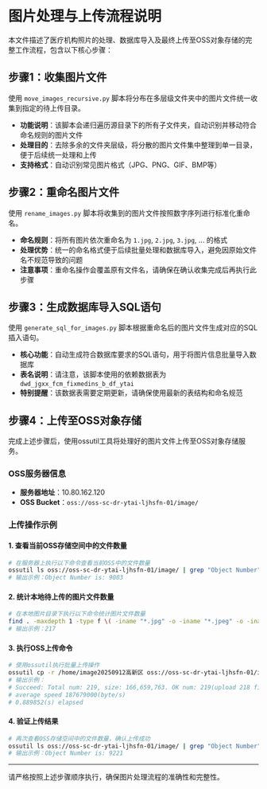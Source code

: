 # 图片处理与上传流程说明

本文件描述了医疗机构照片的处理、数据库导入及最终上传至OSS对象存储的完整工作流程，包含以下核心步骤：

## 步骤1：收集图片文件

使用 `move_images_recursive.py` 脚本将分布在多层级文件夹中的图片文件统一收集到指定的待上传目录。
- **功能说明**：该脚本会递归遍历源目录下的所有子文件夹，自动识别并移动符合命名规则的图片文件
- **处理目的**：去除多余的文件夹层级，将分散的图片文件集中整理到单一目录，便于后续统一处理和上传
- **支持格式**：自动识别常见图片格式（JPG、PNG、GIF、BMP等）

## 步骤2：重命名图片文件

使用 `rename_images.py` 脚本将收集到的图片文件按照数字序列进行标准化重命名。
- **命名规则**：将所有图片依次重命名为 `1.jpg`, `2.jpg`, `3.jpg`, ... 的格式
- **处理优势**：统一的命名格式便于后续批量处理和数据库导入，避免因原始文件名不规范导致的问题
- **注意事项**：重命名操作会覆盖原有文件名，请确保在确认收集完成后再执行此步骤

## 步骤3：生成数据库导入SQL语句

使用 `generate_sql_for_images.py` 脚本根据重命名后的图片文件生成对应的SQL插入语句。
- **核心功能**：自动生成符合数据库要求的SQL语句，用于将图片信息批量导入数据库
- **表名说明**：请注意，该脚本使用的依赖数据表为 `dwd_jgxx_fcm_fixmedins_b_df_ytai`
- **特别提醒**：该数据表需要定期更新，请确保使用最新的表结构和命名规范

## 步骤4：上传至OSS对象存储

完成上述步骤后，使用ossutil工具将处理好的图片文件上传至OSS对象存储服务。

### OSS服务器信息
- **服务器地址**：10.80.162.120
- **OSS Bucket**：`oss://oss-sc-dr-ytai-ljhsfn-01/image/`

### 上传操作示例

#### 1. 查看当前OSS存储空间中的文件数量
```bash
# 在服务器上执行以下命令查看当前OSS中的文件数量
ossutil ls oss://oss-sc-dr-ytai-ljhsfn-01/image/ | grep "Object Number"
# 输出示例：Object Number is: 9003
```

#### 2. 统计本地待上传的图片文件数量
```bash
# 在本地图片目录下执行以下命令统计图片文件数量
find . -maxdepth 1 -type f \( -iname "*.jpg" -o -iname "*.jpeg" -o -iname "*.png" -o -iname "*.gif" -o -iname "*.bmp" -o -iname "*.tiff" -o -iname "*.webp" \) | wc -l
# 输出示例：217
```

#### 3. 执行OSS上传命令
```bash
# 使用ossutil执行批量上传操作
ossutil cp -r /home/image20250912高新区 oss://oss-sc-dr-ytai-ljhsfn-01/image/ -u -j 10
# 输出示例：
# Succeed: Total num: 219, size: 166,659,763. OK num: 219(upload 218 files, 1 directories).
# average speed 187679000(byte/s)
# 0.889852(s) elapsed
```

#### 4. 验证上传结果
```bash
# 再次查看OSS存储空间中的文件数量，确认上传成功
ossutil ls oss://oss-sc-dr-ytai-ljhsfn-01/image/ | grep "Object Number"
# 输出示例：Object Number is: 9221
```

---

请严格按照上述步骤顺序执行，确保图片处理流程的准确性和完整性。
